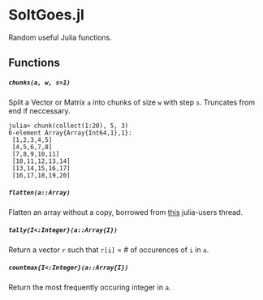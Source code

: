# SoItGoes.jl
Random useful Julia functions.

## Functions
##### `chunks(a, w, s=1)`

Split a Vector or Matrix `a` into chunks of size `w` with step `s`. Truncates from end if neccessary.
```
julia> chunk(collect(1:20), 5, 3)
6-element Array{Array{Int64,1},1}:
 [1,2,3,4,5]     
 [4,5,6,7,8]     
 [7,8,9,10,11]   
 [10,11,12,13,14]
 [13,14,15,16,17]
 [16,17,18,19,20]
```

##### `flatten(a::Array)`

Flatten an array without a copy, borrowed from [this](https://groups.google.com/d/msg/julia-users/1QrIhbRA8hs/9PcNeO2N9wQJ) julia-users thread.


##### `tally{I<:Integer}(a::Array{I})`

Return a vector `r` such that `r[i]` = # of occurences of `i` in `a`.

##### `countmax{I<:Integer}(a::Array{I})`

Return the most frequently occuring integer in `a`.


